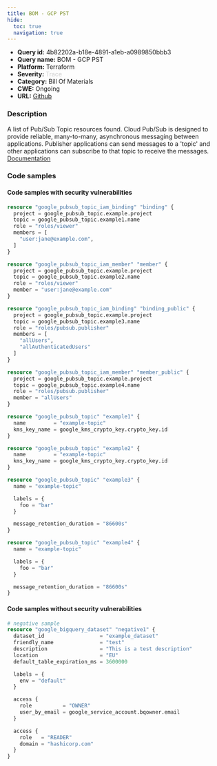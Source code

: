 ```yaml
---
title: BOM - GCP PST
hide:
  toc: true
  navigation: true
---
```


<style>
  .highlight .hll {
    background-color: #ff171742;
  }
  .md-content {
    max-width: 1100px;
    margin: 0 auto;
  }
</style>

-   **Query id:** 4b82202a-b18e-4891-a1eb-a0989850bbb3
-   **Query name:** BOM - GCP PST
-   **Platform:** Terraform
-   **Severity:** <span style="color:#CCCCCC">Trace</span>
-   **Category:** Bill Of Materials
-   **CWE:** Ongoing
-   **URL:** [Github](https://github.com/Checkmarx/kics/tree/master/assets/queries/terraform/gcp_bom/pst)

### Description
A list of Pub/Sub Topic resources found. Cloud Pub/Sub is designed to provide reliable, many-to-many, asynchronous messaging between applications. Publisher applications can send messages to a 'topic' and other applications can subscribe to that topic to receive the messages.<br>
[Documentation](https://kics.io)

### Code samples
#### Code samples with security vulnerabilities
```tf title="Positive test num. 1 - tf file" hl_lines="34 44 54 39"
resource "google_pubsub_topic_iam_binding" "binding" {
  project = google_pubsub_topic.example.project
  topic = google_pubsub_topic.example1.name
  role = "roles/viewer"
  members = [
    "user:jane@example.com",
  ]
}

resource "google_pubsub_topic_iam_member" "member" {
  project = google_pubsub_topic.example.project
  topic = google_pubsub_topic.example2.name
  role = "roles/viewer"
  member = "user:jane@example.com"
}

resource "google_pubsub_topic_iam_binding" "binding_public" {
  project = google_pubsub_topic.example.project
  topic = google_pubsub_topic.example3.name
  role = "roles/pubsub.publisher"
  members = [
    "allUsers",
    "allAuthenticatedUsers"
  ]
}

resource "google_pubsub_topic_iam_member" "member_public" {
  project = google_pubsub_topic.example.project
  topic = google_pubsub_topic.example4.name
  role = "roles/pubsub.publisher"
  member = "allUsers"
}

resource "google_pubsub_topic" "example1" {
  name         = "example-topic"
  kms_key_name = google_kms_crypto_key.crypto_key.id
}

resource "google_pubsub_topic" "example2" {
  name         = "example-topic"
  kms_key_name = google_kms_crypto_key.crypto_key.id
}

resource "google_pubsub_topic" "example3" {
  name = "example-topic"

  labels = {
    foo = "bar"
  }

  message_retention_duration = "86600s"
}

resource "google_pubsub_topic" "example4" {
  name = "example-topic"

  labels = {
    foo = "bar"
  }

  message_retention_duration = "86600s"
}

```


#### Code samples without security vulnerabilities
```tf title="Negative test num. 1 - tf file"
# negative sample
resource "google_bigquery_dataset" "negative1" {
  dataset_id                  = "example_dataset"
  friendly_name               = "test"
  description                 = "This is a test description"
  location                    = "EU"
  default_table_expiration_ms = 3600000

  labels = {
    env = "default"
  }

  access {
    role          = "OWNER"
    user_by_email = google_service_account.bqowner.email
  }

  access {
    role   = "READER"
    domain = "hashicorp.com"
  }
}

```
